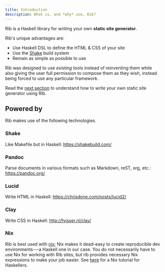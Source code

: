 ```yaml
---
title: Introduction
description: What is, and *why* use, Rib?
---
```


Rib is a Haskell library for writing your own **static site generator**.

Rib's unique advantages are:

- Use Haskell DSL to define the HTML & CSS of your site
- Use the [Shake](https://shakebuild.com/) build system
- Remain as simple as possible to use

Rib was designed to use *existing* tools instead of reinventing them while also
giving the user full permission to compose them as they wish, instead being
forced to use any particular framework.

Read the [next section](/getting-started) to understand how to write your own
static site generator using Rib.

## Powered by

Rib makes use of the following technologies.

### Shake

Like Makefile but in Haskell:
https://shakebuild.com/

### Pandoc

Parse documents in various formats such as Markdown, reST, org, etc.: 
https://pandoc.org/

### Lucid

Write HTML in Haskell:
https://chrisdone.com/posts/lucid2/

### Clay

Write CSS in Haskell: 
http://fvisser.nl/clay/

### Nix

Rib is best used with [nix](https://nixos.org/nix/); Nix makes it dead-easy
to create reproducible dev environments---a Haskell one in our case. You do not
necessarily have to use Nix for working with Rib sites, but rib provides
necessary Nix expressions to make your job easier. See
[here](https://notes.srid.ca/haskell-nix) for a Nix tutorial for Haskellers.
